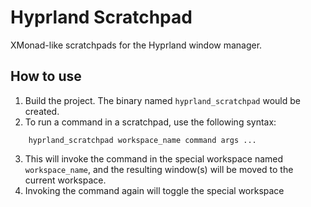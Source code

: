 # Hyprland Scratchpad

XMonad-like scratchpads for the Hyprland window manager.

## How to use

1) Build the project. The binary named `hyprland_scratchpad` would be created.
2) To run a command in a scratchpad, use the following syntax:

```shell
    hyprland_scratchpad workspace_name command args ...
```
3) This will invoke the command in the special workspace named `workspace_name`, and the resulting window(s) will be moved to the current workspace.
4) Invoking the command again will toggle the special workspace
